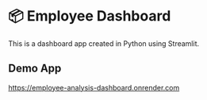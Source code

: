 # 📦 Employee Dashboard

This is a dashboard app created in Python using Streamlit.

## Demo App

https://employee-analysis-dashboard.onrender.com
